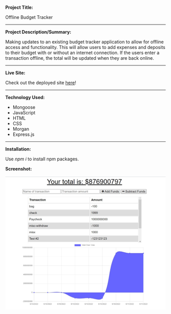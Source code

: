 **Project Title:**

Offline Budget Tracker

---

**Project Description/Summary:**

Making updates to an existing budget tracker application to allow for offline access and functionality. This will allow users to add expenses and deposits to their budget with or without an internet connection. If the users enter a transaction offline, the total will be updated when they are back online.

---

**Live Site:**

Check out the deployed site [here](https://secret-springs-00862.herokuapp.com)!

---

**Technology Used:**

- Mongoose
- JavaScript
- HTML
- CSS
- Morgan
- Express.js

---

**Installation:**

Use _npm i_ to install npm packages.

**Screenshot:**

![Screenshot of the budget tracking app  with various expenses and deposts](./screenshot/screenshot.jpg)

